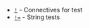 - [`!`](https://www.gnu.org/software/coreutils/manual/html_node/Connectives-for-test.html#index-_0021) - Connectives for test
- [`!=`](https://www.gnu.org/software/coreutils/manual/html_node/String-tests.html#index-_0021_003d) - String tests
